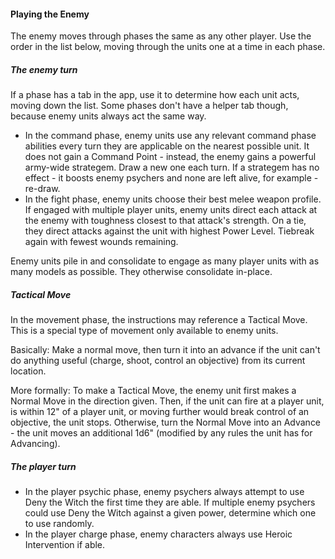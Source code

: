 #### Playing the Enemy

The enemy moves through phases the same as any other player. Use the order in the list below, moving through the units one at a time in each phase.

##### The enemy turn
If a phase has a tab in the app, use it to determine how each unit acts, moving down the list. Some phases don't have a helper tab though, because enemy units always act the same way.

- In the command phase, enemy units use any relevant command phase abilities every turn they are applicable on the nearest possible unit. It does not gain a Command Point - instead, the enemy gains a powerful army-wide strategem. Draw a new one each turn. If a strategem has no effect - it boosts enemy psychers and none are left alive, for example - re-draw.
- In the fight phase, enemy units choose their best melee weapon profile. If engaged with multiple player units, enemy units direct each attack at the enemy with toughness closest to that attack's strength. On a tie, they direct attacks against the unit with highest Power Level. Tiebreak again with fewest wounds remaining.

Enemy units pile in and consolidate to engage as many player units with as many models as possible. They otherwise consolidate in-place.

##### Tactical Move
In the movement phase, the instructions may reference a Tactical Move. This is a special type of movement only available to enemy units.

Basically: Make a normal move, then turn it into an advance if the unit can't do anything useful (charge, shoot, control an objective) from its current location.

More formally: To make a Tactical Move, the enemy unit first makes a Normal Move in the direction given. Then, if the unit can fire at a player unit, is within 12" of a player unit, or moving further would break control of an objective, the unit stops. Otherwise, turn the Normal Move into an Advance - the unit moves an additional 1d6" (modified by any rules the unit has for Advancing).

##### The player turn
- In the player psychic phase, enemy psychers always attempt to use Deny the Witch the first time they are able. If multiple enemy psychers could use Deny the Witch against a given power, determine which one to use randomly.
- In the player charge phase, enemy characters always use Heroic Intervention if able.

